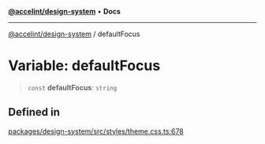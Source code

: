 [**@accelint/design-system**](../README.md) • **Docs**

***

[@accelint/design-system](../README.md) / defaultFocus

# Variable: defaultFocus

> `const` **defaultFocus**: `string`

## Defined in

[packages/design-system/src/styles/theme.css.ts:678](https://github.com/gohypergiant/standard-toolkit/blob/258694cea8ed8bbd956b3cf5da47c2c9debcf127/packages/design-system/src/styles/theme.css.ts#L678)
